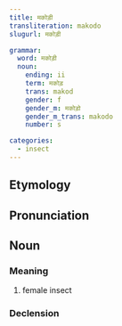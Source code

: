 ```yaml
---
title: मकोड़ी
transliteration: makodo
slugurl: मकोड़ी

grammar:
  word: मकोड़ी
  noun:
    ending: ii
    term: मकोड़
    trans: makod
    gender: f
    gender_m: मकोड़ो
    gender_m_trans: makodo
    number: s

categories: 
  - insect
---
```


## Etymology

## Pronunciation

## Noun
### Meaning
1. female insect

### Declension
<noun-decl :grammar="grammar"></noun-decl>